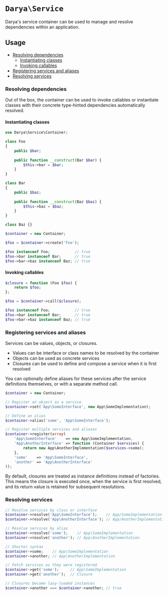 # `Darya\Service`

Darya's service container can be used to manage and resolve dependencies within
an application.

## Usage

- [Resolving dependencies](#resolving-dependencies)
  - [Instantiating classes](#instantiating-classes)
  - [Invoking callables](#invoking-callables)
- [Registering services and aliases](#registering-services-and-aliases)
- [Resolving services](#resolving-services)

### Resolving dependencies

Out of the box, the container can be used to invoke callables or instantiate
classes with their concrete type-hinted dependencies automatically resolved.

#### Instantiating classes

```php
use Darya\Service\Container;

class Foo
{
	public $bar;
	
	public function __construct(Bar $bar) {
		$this->bar = $bar;
	}
}

class Bar
{
	public $baz;
	
	public function __construct(Baz $baz) {
		$this->baz = $baz;
	}
}

class Baz {}

$container = new Container;

$foo = $container->create('Foo');

$foo instanceof Foo;           // true
$foo->bar instanceof Bar;      // true
$foo->bar->baz instanceof Baz; // true
```

#### Invoking callables

```php
$closure = function (Foo $foo) {
	return $foo;
};

$foo = $container->call($closure);

$foo instanceof Foo;           // true
$foo->bar instanceof Bar;      // true
$foo->bar->baz instanceof Baz; // true
```

### Registering services and aliases

Services can be values, objects, or closures.

- Values can be interface or class names to be resolved by the container
- Objects can be used as concrete services
- Closures can be used to define and compose a service when it is first resolved

You can optionally define aliases for these services after the service
definitions themselves, or with a separate method call.

```php
$container = new Container;

// Register an object as a service
$container->set('App\SomeInterface', new App\SomeImplementation);

// Define an alias
$container->alias('some', 'App\SomeInterface');

// Register multiple services and aliases
$container->register(array(
	'App\SomeInterface'    => new App\SomeImplementation,
	'App\AnotherInterface' => function (Container $services) {
		return new App\AnotherImplementation($services->some);
	},
	'some'    => 'App\SomeInterface',
	'another' => 'App\AnotherInterface'
));
```

By default, closures are treated as instance definitions instead of factories.
This means the closure is executed once, when the service is first resolved,
and its return value is retained for subsequent resolutions.

### Resolving services

```php
// Resolve services by class or interface
$container->resolve('App\SomeInterface');    // App/SomeImplementation
$container->resolve('App\AnotherInterface'); // App/AnotherImplementation

// Resolve services by alias
$container->resolve('some');    // App\SomeImplementation
$container->resolve('another'); // App\AnotherImplementation

// Shorter syntax
$container->some;    // App\SomeImplementation
$container->another; // App\AnotherImplementation

// Fetch services as they were registered
$container->get('some');     // App\SomeImplementation
$container->get('another');  // Closure

// Closures become lazy-loaded instances
$container->another === $container->another; // true
```
